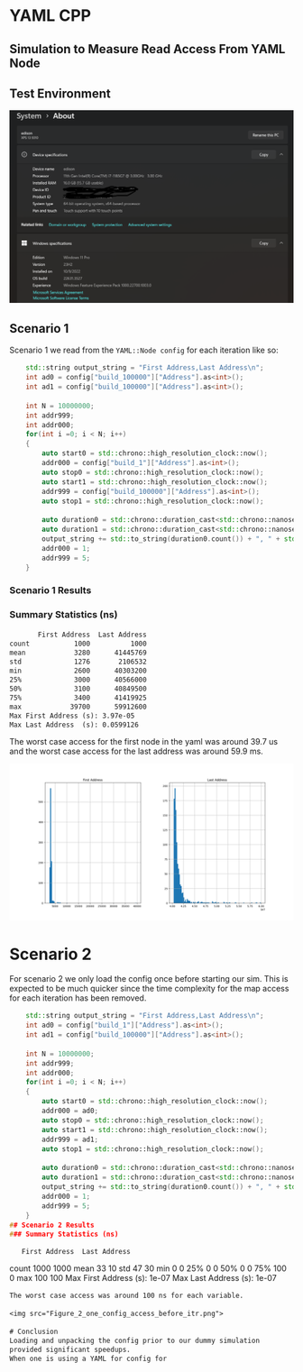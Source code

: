 # YAML CPP
## Simulation to Measure Read Access From YAML Node
## Test Environment
<img src="hw_spec.png">

## Scenario 1
Scenario 1 we read from the `YAML::Node config` for each iteration like so:
```c++
    std::string output_string = "First Address,Last Address\n";
    int ad0 = config["build_100000"]["Address"].as<int>();
    int ad1 = config["build_100000"]["Address"].as<int>();

    int N = 10000000;
    int addr999;
    int addr000;
    for(int i =0; i < N; i++)
    {
        auto start0 = std::chrono::high_resolution_clock::now();
        addr000 = config["build_1"]["Address"].as<int>();
        auto stop0 = std::chrono::high_resolution_clock::now();
        auto start1 = std::chrono::high_resolution_clock::now();
        addr999 = config["build_100000"]["Address"].as<int>();
        auto stop1 = std::chrono::high_resolution_clock::now();

        auto duration0 = std::chrono::duration_cast<std::chrono::nanoseconds>(stop0 - start0);
        auto duration1 = std::chrono::duration_cast<std::chrono::nanoseconds>(stop1 - start1);
        output_string += std::to_string(duration0.count()) + ", " + std::to_string(duration1.count()) + "\n";
        addr000 = 1;
        addr999 = 5;
    }

```

### Scenario 1 Results

### Summary Statistics (ns)
```
       First Address  Last Address
count           1000          1000
mean            3280      41445769
std             1276       2106532
min             2600      40303200
25%             3000      40566000
50%             3100      40849500
75%             3400      41419925
max            39700      59912600
Max First Address (s): 3.97e-05
Max Last Address  (s): 0.0599126
```

The worst case access for the first node in the yaml was around 39.7 us and the worst case access for the last address was around 59.9 ms.

<img src="Figure_1_config_access_every_itr.png">

# Scenario 2
For scenario 2 we only load the config once before starting our sim. This is expected to be much quicker since the time complexity for the map access for each iteration has been removed.

```c++
    std::string output_string = "First Address,Last Address\n";
    int ad0 = config["build_1"]["Address"].as<int>();
    int ad1 = config["build_100000"]["Address"].as<int>();

    int N = 10000000;
    int addr999;
    int addr000;
    for(int i =0; i < N; i++)
    {
        auto start0 = std::chrono::high_resolution_clock::now();
        addr000 = ad0;
        auto stop0 = std::chrono::high_resolution_clock::now();
        auto start1 = std::chrono::high_resolution_clock::now();
        addr999 = ad1;
        auto stop1 = std::chrono::high_resolution_clock::now();

        auto duration0 = std::chrono::duration_cast<std::chrono::nanoseconds>(stop0 - start0);
        auto duration1 = std::chrono::duration_cast<std::chrono::nanoseconds>(stop1 - start1);
        output_string += std::to_string(duration0.count()) + ", " + std::to_string(duration1.count()) + "\n";
        addr000 = 1;
        addr999 = 5;
    }
## Scenario 2 Results
### Summary Statistics (ns)

```
       First Address  Last Address
count           1000          1000
mean              33            10
std               47            30
min                0             0
25%                0             0
50%                0             0
75%              100             0
max              100           100
Max First Address (s): 1e-07
Max Last Address  (s): 1e-07
```
The worst case access was around 100 ns for each variable.

<img src="Figure_2_one_config_access_before_itr.png">

# Conclusion
Loading and unpacking the config prior to our dummy simulation provided significant speedups.
When one is using a YAML for config for 